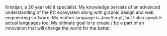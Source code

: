 Kristijan, a 20 year old it specialist. My knowledge persists of an advanced understanding of the PC ecosystem along with graphic design and web engineering software. My mother language is JavaScript, but I also speak 5 actual languages too. My ultimate goal is to create / be a part of an innovation that will change the world for the better.
